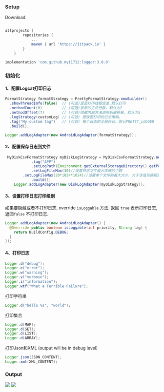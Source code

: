 ### Setup
Download
```groovy

allprojects {
		repositories {
			...
			maven { url 'https://jitpack.io' }
		}
	}
 
implementation 'com.github.my11712:logger:3.0.0'
``` 
### 初始化
#### 1、配置Logcat打印日志
```java
FormatStrategy formatStrategy = PrettyFormatStrategy.newBuilder()
  .showThreadInfo(false)  // (可选)是否打印线程信息,默认打印
  .methodCount(0)         // (可选)显示的方法行数，默认为2
  .methodOffset(7)        // (可选)隐藏内部方法调用到偏移量，默认为5
  .logStrategy(customLog) // (可选) 更改要打印的日志策略。
  .tag("My custom tag")   // (可选) 每个日志的全局标记。默认PRETTY_LOGGER
  .build();

Logger.addLogAdapter(new AndroidLogAdapter(formatStrategy));
```

 

#### 2、配置保存日志到文件
```java
 MyDiskCsvFormatStrategy myDiskLogStrategy = MyDiskCsvFormatStrategy.newBuilder()
            .tag("APP")
            .setLogPath(Environment.getExternalStorageDirectory().getPath()+File.separator+"11")//设置日志存储的文件夹
            .setLogFileMax(30)//设置日志文件最大存储的个数
	    .setLogFileMax(20*1024*1024)//设置单个文件的最大大小，大于该值切换新的日志文件，默认20兆
            .build();
    Logger.addLogAdapter(new DiskLogAdapter(myDiskLogStrategy));
```
  
 ####   3、设置打印日志打印级别
 
如果要隐藏或者不打印日志, override `isLoggable` 方法. 
返回 `true` 表示打印日志, 返回`false` 不打印日志.
```java
Logger.addLogAdapter(new AndroidLogAdapter() {
  @Override public boolean isLoggable(int priority, String tag) {
    return BuildConfig.DEBUG;
  }
});
```

#### 4、打印日志
 
 
```java
Logger.d("debug");
Logger.e("error");
Logger.w("warning");
Logger.v("verbose");
Logger.i("information");
Logger.wtf("What a Terrible Failure");
```

打印字符串
```java
Logger.d("hello %s", "world");
```

打印集合
```java
Logger.d(MAP);
Logger.d(SET);
Logger.d(LIST);
Logger.d(ARRAY);
```

打印Json和XML (output will be in debug level)
```java
Logger.json(JSON_CONTENT);
Logger.xml(XML_CONTENT);
```

### Output
<img src='https://github.com/orhanobut/logger/blob/master/art/logger_output.png'/>
<img src='https://github.com/orhanobut/logger/blob/master/art/20190808161403.png'/>
